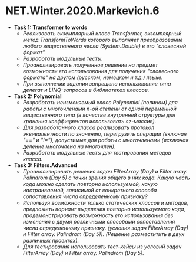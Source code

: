 # NET.Winter.2020.Markevich.6
* **Task 1: Transformer to words**
  * *Реализовать экземплярный класс Transformer, экземплярный метод TransformToWords которого выполняет преобразование любого вещественного  числа (System.Double) в его "словесный формат".*
  * *Разработать модульные тесты.*
  * *Проанализировать полученное решение на предмет возможности его использования для получения "словесного формата" на другом (русском, немецком и т.д.) языке.*
  * *При выполнении задания запрещено использование типа делегат и LINQ-запросов в библиотеках классов.*
* **Task 2: Polynomial**
  * *Разработать неизменяемый класс Polynomial (полином) для работы с многочленами n-ой степени от одной переменной вещественного типа (в качестве внутренней структуры для хранения коэффициентов использовать sz-массив).*
  * *Для разработанного класса реализовать протокол эквивалентности по значению, перегрузить операции (включая "==" и "!="), допустимые для работы с многочленами (исключая деление многочлена на многочлен).*
  * *Разработать модульные тесты для тестирования методов класса.*
* **Task 3: Filters.Advanced**
  * *Проанализировать решения задач FilterArray (Day) и  Filter array. Palindrom (Day 5) с точки зрения общего в них кода. Какую часть кода можно сделать повторно используемой,  какую настраиваемой, зависимой от конкретного способа сопоставления числа определенному признаку?*
  * *Используя возможности только статических классов  и методов, предложить вариант выделения повторно используемого кода, продемонстрировать возможность его использования без изменения с двумя различными  способами сопоставления числа определенному признаку. (условия задач FilterArray (Day) и  Filter array. Palindrom (Day 5)). (Решение разместитить в двух различных проектах).*
  * *Для тестирования использовать тест-кейсы из условий задач FilterArray (Day) и  Filter array. Palindrom (Day 5).*
